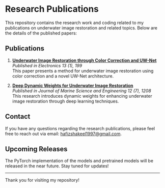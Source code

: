 # Research Publications

This repository contains the research work and coding related to my publications on underwater image restoration and related topics. Below are the details of the published papers:

## Publications

1. **[Underwater Image Restoration through Color Correction and UW-Net](https://www.mdpi.com/2079-9292/13/1/199)**  
   *Published in Electronics 13 (1), 199*  
   This paper presents a method for underwater image restoration using color correction and a novel UW-Net architecture.

2. **[Deep Dynamic Weights for Underwater Image Restoration](https://www.mdpi.com/2077-1312/12/7/1208)**  
   *Published in Journal of Marine Science and Engineering 12 (7), 1208*  
   This research introduces dynamic weights for enhancing underwater image restoration through deep learning techniques.

## Contact

If you have any questions regarding the research publications, please feel free to reach out via email: [hafizshakeel1997@gmail.com](mailto:hafizshakeel1997@gmail.com).

## Upcoming Releases

The PyTorch implementation of the models and pretrained models will be released in the near future. Stay tuned for updates!

---

Thank you for visiting my repository!
